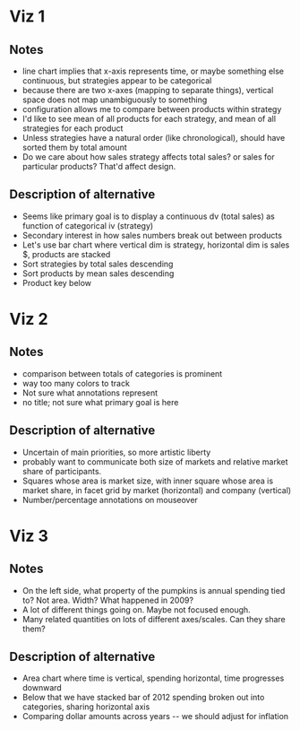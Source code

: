 # Viz 1

## Notes
- line chart implies that x-axis represents time, or maybe something else continuous, but strategies appear to be categorical
- because there are two x-axes (mapping to separate things), vertical space does not map unambiguously to something
- configuration allows me to compare between products within strategy
- I'd like to see mean of all products for each strategy, and mean of all strategies for each product
- Unless strategies have a natural order (like chronological), should have sorted them by total amount
- Do we care about how sales strategy affects total sales? or sales for particular products? That'd affect design.

## Description of alternative
- Seems like primary goal is to display a continuous dv (total sales) as function of categorical iv (strategy)
- Secondary interest in how sales numbers break out between products
- Let's use bar chart where vertical dim is strategy, horizontal dim is sales $, products are stacked
- Sort strategies by total sales descending
- Sort products by mean sales descending
- Product key below


# Viz 2

## Notes
- comparison between totals of categories is prominent
- way too many colors to track
- Not sure what annotations represent
- no title; not sure what primary goal is here

## Description of alternative
- Uncertain of main priorities, so more artistic liberty
- probably want to communicate both size of markets and relative market share of participants.
- Squares whose area is market size, with inner square whose area is market share, in facet grid by market (horizontal) and company (vertical)
- Number/percentage annotations on mouseover


# Viz 3

## Notes
- On the left side, what property of the pumpkins is annual spending tied to? Not area. Width? What happened in 2009?
- A lot of different things going on. Maybe not focused enough.
- Many related quantities on lots of different axes/scales. Can they share them?

## Description of alternative
- Area chart where time is vertical, spending horizontal, time progresses downward
- Below that we have stacked bar of 2012 spending broken out into categories, sharing horizontal axis
- Comparing dollar amounts across years -- we should adjust for inflation


